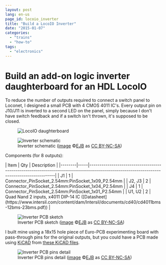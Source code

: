 ```yaml
---
layout: post
lang: en-us
page_id: locoio_inverter
title: "Build a LocoIO Inverter"
date: "2015-01-07"
categories:
  - "trains"
  - "how-to"
tags:
  - "electronics"
---
```


# Build an add-on logic inverter daughterboard for an HDL LocoIO

To reduce the number of outputs required to connect a switch panel to Loconet, I designed a small PCB with 4 CMOS 4011 IC's. Every output pin on J10/J11 is inverted to a second LED on the panel, simply because I don't have switch feedback and if a switch isn't thrown, it's supposed to be closed.

<figure><img src='{{ "/assets/img/trains2/d_and_s/LocoIO_inverter_assembly.jpg" | relative_url }}' alt='LocoIO daughterboard' class='img-fluid'></figure>

<figure><img src='{{ "/assets/img/trains2/d_and_s/LocoIO_inverter_diagram.png" | relative_url }}' alt='Inverter schematic' class='img-fluid'>
<figcaption class="kleiner">Inverter schematic (<a prefix="dct: https://purl.org/dc/terms/" href="https://purl.org/dc/dcmitype/Image" property="dct:title" rel="dct:type">image</a> &copy;<a prefix="cc: https://creativecommons.org/ns#" href="https://www.ebroerse.nl" property="cc:attributionName" rel="cc:attributionURL">EJB</a> as <a rel="license" href="https://creativecommons.org/licenses/by-nc-sa/4.0/">CC BY-NC-SA</a>)</figcaption>
</figure>

Components (for 8 outputs):

<div class="wide">
| Item   | Qty | Description                                                                                                                               |
|--------|-----|-------------------------------------------------------------------------------------------------------------------------------------------|
| J1     | 1   | Connector_PinSocket_2.54mm:PinSocket_1x09_P2.54mm                                                                               |
| J2, J3 | 2   | Connector_PinSocket_2.54mm:PinSocket_1x04_P2.54mm                                                                               |
| J4     | 1   | Connector_PinSocket_2.54mm:PinSocket_1x01_P2.54mm                                                                                |
| U1, U2 | 2   | Quad Nand 2 inputs, x4011 DIP-14 IC ([Datasheet](https://www.intersil.com/content/dam/Intersil/documents/cd40/cd4011bms-12bms-23bms.pdf)) |
</div>

<figure><img src='{{ "/assets/img/trains2/d_and_s/LocoIO_Inverter_PCB.png" | relative_url }}' alt='Inverter PCB sketch' class='img-fluid'>
<figcaption class="kleiner">Inverter PCB sketch (<a prefix="dct: https://purl.org/dc/terms/" href="https://purl.org/dc/dcmitype/Image" property="dct:title" rel="dct:type">image</a> &copy;<a prefix="cc: https://creativecommons.org/ns#" href="https://www.ebroerse.nl" property="cc:attributionName" rel="cc:attributionURL">EJB</a> as <a rel="license" href="https://creativecommons.org/licenses/by-nc-sa/4.0/">CC BY-NC-SA</a>)</figcaption>
</figure>

I built mine using a 18x15 hole piece of Euro-PCB experimenting board with pass-through pins for the original outputs, but you could have a PCB made using [KiCAD](https://www.kicad.org/) from [these KiCAD files](/ejb/assets/downloads/LocoIO_Invertor_KiCAD_files.zip).

<figure><img src='{{ "/assets/img/trains2/d_and_s/LocoIO_inverter_pins.jpg" | relative_url }}' alt='Inverter PCB pins detail' class='img-fluid'>
<figcaption class="kleiner">Inverter PCB pins detail (<a prefix="dct: https://purl.org/dc/terms/" href="https://purl.org/dc/dcmitype/Image" property="dct:title" rel="dct:type">image</a> &copy;<a prefix="cc: https://creativecommons.org/ns#" href="https://www.ebroerse.nl" property="cc:attributionName" rel="cc:attributionURL">EJB</a> as <a rel="license" href="https://creativecommons.org/licenses/by-nc-sa/4.0/">CC BY-NC-SA</a>)</figcaption>
</figure>
